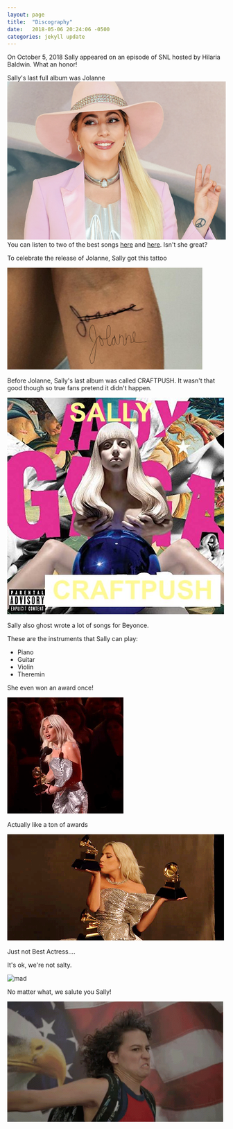 ```yaml
---
layout: page
title:  "Discography"
date:   2018-05-06 20:24:06 -0500
categories: jekyll update
---
```


On October 5, 2018 Sally appeared on an episode of SNL hosted by Hilaria Baldwin. What an honor!

Sally's last full album was Jolanne
![jolanne](/assets/jolanne.jpg)
You can listen to two of the best songs [here](https://www.youtube.com/watch?v=Ixrje2rXLMA) and [here](https://www.youtube.com/watch?v=8ll04Zzw5UM). Isn't she great?

To celebrate the release of Jolanne, Sally got this tattoo 

![tattoo](/assets/arm.jpg)

Before Jolanne, Sally's last album was called CRAFTPUSH. It wasn't that good though so true fans pretend it didn't happen. 

![craftpush](/assets/craftpush.jpg)

Sally also ghost wrote a lot of songs for Beyonce.

These are the instruments that Sally can play:
<ul>
  <li>Piano</li>
  <li>Guitar</li>
  <li>Violin</li>
  <li>Theremin</li>
</ul> 


She even won an award once!


![award](/assets/winning-award.gif)

Actually like a ton of awards 

![grammys](/assets/grammys.gif)

Just not Best Actress.... 

It's ok, we're not salty. 

![mad](/assets/mad.gif)

No matter what, we salute you Sally!

![salute](/assets/salute.gif)
